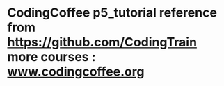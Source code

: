 # CodingCoffee p5_tutorial  reference from https://github.com/CodingTrain more courses : www.codingcoffee.org
